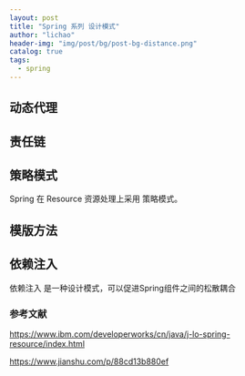 ```yaml
---
layout: post
title: "Spring 系列 设计模式"
author: "lichao"
header-img: "img/post/bg/post-bg-distance.png"
catalog: true
tags:
  - spring
---
```



## 动态代理

## 责任链

## 策略模式

Spring 在 Resource 资源处理上采用 策略模式。

## 模版方法

## 依赖注入

依赖注入 是一种设计模式，可以促进Spring组件之间的松散耦合

### 参考文献

<https://www.ibm.com/developerworks/cn/java/j-lo-spring-resource/index.html>

<https://www.jianshu.com/p/88cd13b880ef>
